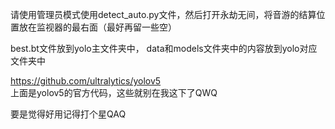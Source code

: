 请使用管理员模式使用detect_auto.py文件，然后打开永劫无间，将音游的结算位置放在监视器的最右面（最好再留一些空）


best.bt文件放到yolo主文件夹中，
data和models文件夹中的内容放到yolo对应文件夹中



https://github.com/ultralytics/yolov5   
上面是yolov5的官方代码，这些就别在我这下了QWQ


要是觉得好用记得打个星QAQ
